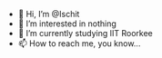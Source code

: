 - 👋 Hi, I’m @Ischit
- 👀 I’m interested in nothing
- 🌱 I’m currently studying IIT Roorkee
- 📫 How to reach me, you know...

<!---
Ischit/Ischit is a ✨ special ✨ repository because its `README.md` (this file) appears on your GitHub profile.
You can click the Preview link to take a look at your changes.
--->

